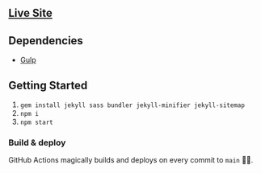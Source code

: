 ## [Live Site](https://mrfacundo.github.io/)
## Dependencies

- [Gulp](https://gulpjs.com/)

## Getting Started

1.  `gem install jekyll sass bundler jekyll-minifier jekyll-sitemap`
2.  `npm i`
3.  `npm start`

### Build & deploy

GitHub Actions magically builds and deploys on every commit to `main` 🤷‍♀️.